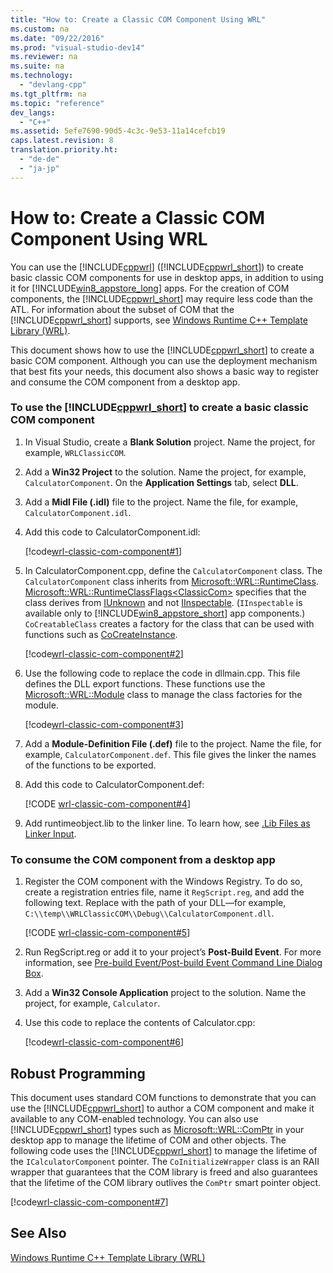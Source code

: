 ```yaml
---
title: "How to: Create a Classic COM Component Using WRL"
ms.custom: na
ms.date: "09/22/2016"
ms.prod: "visual-studio-dev14"
ms.reviewer: na
ms.suite: na
ms.technology: 
  - "devlang-cpp"
ms.tgt_pltfrm: na
ms.topic: "reference"
dev_langs: 
  - "C++"
ms.assetid: 5efe7690-90d5-4c3c-9e53-11a14cefcb19
caps.latest.revision: 8
translation.priority.ht: 
  - "de-de"
  - "ja-jp"
---
```

# How to: Create a Classic COM Component Using WRL
You can use the [!INCLUDE[cppwrl](../vs140/includes/cppwrl_md.md)] ([!INCLUDE[cppwrl_short](../vs140/includes/cppwrl_short_md.md)]) to create basic classic COM components for use in desktop apps, in addition to using it for [!INCLUDE[win8_appstore_long](../vs140/includes/win8_appstore_long_md.md)] apps. For the creation of COM components, the [!INCLUDE[cppwrl_short](../vs140/includes/cppwrl_short_md.md)] may require less code than the ATL. For information about the subset of COM that the [!INCLUDE[cppwrl_short](../vs140/includes/cppwrl_short_md.md)] supports, see [Windows Runtime C++ Template Library (WRL)](../vs140/windows-runtime-c---template-library--wrl-.md).  
  
 This document shows how to use the [!INCLUDE[cppwrl_short](../vs140/includes/cppwrl_short_md.md)] to create a basic COM component. Although you can use the deployment mechanism that best fits your needs, this document also shows a basic way to register and consume the COM component from a desktop app.  
  
### To use the [!INCLUDE[cppwrl_short](../vs140/includes/cppwrl_short_md.md)] to create a basic classic COM component  
  
1.  In Visual Studio, create a **Blank Solution** project. Name the project, for example, `WRLClassicCOM`.  
  
2.  Add a **Win32 Project** to the solution. Name the project, for example, `CalculatorComponent`. On the **Application Settings** tab, select **DLL**.  
  
3.  Add a **Midl File (.idl)** file to the project. Name the file, for example, `CalculatorComponent.idl`.  
  
4.  Add this code to CalculatorComponent.idl:  
  
     [!code[wrl-classic-com-component#1](../vs140/codesnippet/CPP/how-to--create-a-classic-com-component-using-wrl_1.idl)]  
  
5.  In CalculatorComponent.cpp, define the `CalculatorComponent` class. The `CalculatorComponent` class inherits from [Microsoft::WRL::RuntimeClass](../vs140/runtimeclass-class.md). [Microsoft::WRL::RuntimeClassFlags<ClassicCom\>](../vs140/runtimeclassflags-structure.md) specifies that the class derives from [IUnknown](http://msdn.microsoft.com/library/windows/desktop/ms680509\(v=vs.85\).aspx) and not [IInspectable](http://msdn.microsoft.com/library/br205821\(v=vs.85\).aspx). (`IInspectable` is available only to [!INCLUDE[win8_appstore_short](../vs140/includes/win8_appstore_short_md.md)] app components.) `CoCreatableClass` creates a factory for the class that can be used with functions such as [CoCreateInstance](http://msdn.microsoft.com/library/windows/desktop/ms686615\(v=vs.85\).aspx).  
  
     [!code[wrl-classic-com-component#2](../vs140/codesnippet/CPP/how-to--create-a-classic-com-component-using-wrl_2.cpp)]  
  
6.  Use the following code to replace the code in dllmain.cpp. This file defines the DLL export functions. These functions use the [Microsoft::WRL::Module](../vs140/module-class.md) class to manage the class factories for the module.  
  
     [!code[wrl-classic-com-component#3](../vs140/codesnippet/CPP/how-to--create-a-classic-com-component-using-wrl_3.cpp)]  
  
7.  Add a **Module-Definition File (.def)** file to the project. Name the file, for example, `CalculatorComponent.def`. This file gives the linker the names of the functions to be exported.  
  
8.  Add this code to CalculatorComponent.def:  
  
     [!CODE [wrl-classic-com-component#4](../CodeSnippet/VS_Snippets_Misc/wrl-classic-com-component#4)]  
  
9. Add runtimeobject.lib to the linker line. To learn how, see [.Lib Files as Linker Input](../vs140/.lib-files-as-linker-input.md).  
  
### To consume the COM component from a desktop app  
  
1.  Register the COM component with the Windows Registry. To do so, create a registration entries file, name it `RegScript.reg`, and add the following text. Replace *<dll-path>* with the path of your DLL—for example, `C:\\temp\\WRLClassicCOM\\Debug\\CalculatorComponent.dll`.  
  
     [!CODE [wrl-classic-com-component#5](../CodeSnippet/VS_Snippets_Misc/wrl-classic-com-component#5)]  
  
2.  Run RegScript.reg or add it to your project’s **Post-Build Event**. For more information, see [Pre-build Event/Post-build Event Command Line Dialog Box](../vs140/pre-build-event-post-build-event-command-line-dialog-box.md).  
  
3.  Add a **Win32 Console Application** project to the solution. Name the project, for example, `Calculator`.  
  
4.  Use this code to replace the contents of Calculator.cpp:  
  
     [!code[wrl-classic-com-component#6](../vs140/codesnippet/CPP/how-to--create-a-classic-com-component-using-wrl_6.cpp)]  
  
## Robust Programming  
 This document uses standard COM functions to demonstrate that you can use the [!INCLUDE[cppwrl_short](../vs140/includes/cppwrl_short_md.md)] to author a COM component and make it available to any COM-enabled technology. You can also use [!INCLUDE[cppwrl_short](../vs140/includes/cppwrl_short_md.md)] types such as [Microsoft::WRL::ComPtr](../vs140/comptr-class.md) in your desktop app to manage the lifetime of COM and other objects. The following code uses the [!INCLUDE[cppwrl_short](../vs140/includes/cppwrl_short_md.md)] to manage the lifetime of the `ICalculatorComponent` pointer. The `CoInitializeWrapper` class is an RAII wrapper that guarantees that the COM library is freed and also guarantees that the lifetime of the COM library outlives the `ComPtr` smart pointer object.  
  
 [!code[wrl-classic-com-component#7](../vs140/codesnippet/CPP/how-to--create-a-classic-com-component-using-wrl_7.cpp)]  
  
## See Also  
 [Windows Runtime C++ Template Library (WRL)](../vs140/windows-runtime-c---template-library--wrl-.md)
